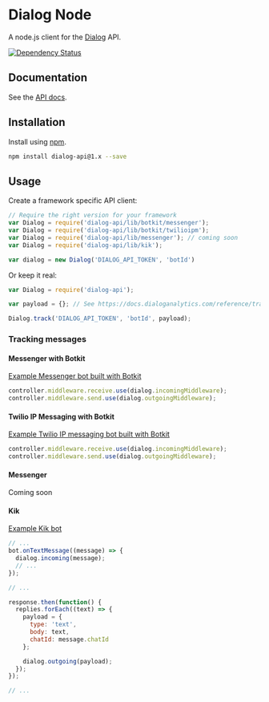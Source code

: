 # Dialog Node

A node.js client for the [Dialog](https://dialoganalytics.com) API.

[![Dependency Status](https://gemnasium.com/badges/github.com/dialoganalytics/dialog-node.svg)](https://gemnasium.com/github.com/dialoganalytics/dialog-node)


## Documentation

See the [API docs](https://docs.dialoganalytics.com).

## Installation

Install using [npm](https://www.npmjs.com/).

```bash
npm install dialog-api@1.x --save
```

## Usage

Create a framework specific API client:

```js
// Require the right version for your framework
var Dialog = require('dialog-api/lib/botkit/messenger');
var Dialog = require('dialog-api/lib/botkit/twilioipm');
var Dialog = require('dialog-api/lib/messenger'); // coming soon
var Dialog = require('dialog-api/lib/kik');

var dialog = new Dialog('DIALOG_API_TOKEN', 'botId')
```

Or keep it real:

```js
var Dialog = require('dialog-api');

var payload = {}; // See https://docs.dialoganalytics.com/reference/track/

Dialog.track('DIALOG_API_TOKEN', 'botId', payload);
```

### Tracking messages

#### Messenger with Botkit

[Example Messenger bot built with Botkit](https://github.com/dialoganalytics/dialog-node/blob/master/examples/botkit-messenger.js)

```js
controller.middleware.receive.use(dialog.incomingMiddleware);
controller.middleware.send.use(dialog.outgoingMiddleware);
```

#### Twilio IP Messaging with Botkit

[Example Twilio IP messaging bot built with Botkit](https://github.com/dialoganalytics/dialog-node/blob/master/examples/botkit-twilioipm.js)

```js
controller.middleware.receive.use(dialog.incomingMiddleware);
controller.middleware.send.use(dialog.outgoingMiddleware);
```

#### Messenger

Coming soon

#### Kik

[Example Kik bot](https://github.com/dialoganalytics/dialog-node/blob/master/examples/kik.js)

```js
// ...
bot.onTextMessage((message) => {
  dialog.incoming(message);
  // ...
});

// ...

response.then(function() {
  replies.forEach((text) => {
    payload = {
      type: 'text',
      body: text,
      chatId: message.chatId
    };

    dialog.outgoing(payload);
  });
});

// ...
```
